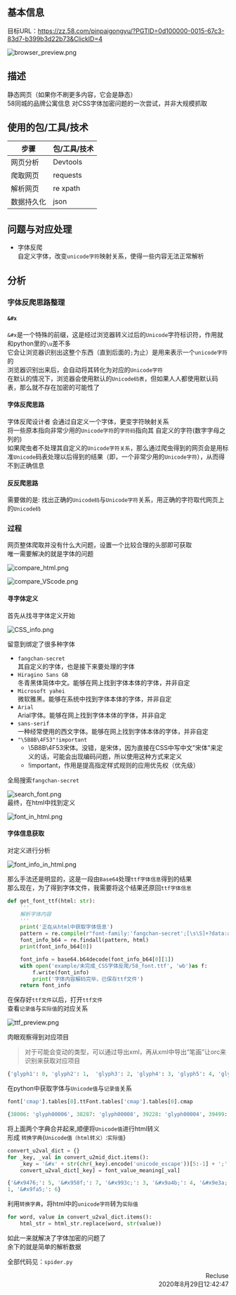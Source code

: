 ## 基本信息
目标URL：https://zz.58.com/pinpaigongyu/?PGTID=0d100000-0015-67c3-83d7-b399b3d22b73&ClickID=4  
<!-- ![](info_res/browser_preview.png) -->
![browser_preview.png](https://i.loli.net/2020/08/29/lC6i5rGyQ2oNJjM.png)  

## 描述  
静态网页（如果你不刷更多内容，它会是静态）  
58同城的品牌公寓信息
对CSS字体加密问题的一次尝试，并非大规模抓取  

## 使用的包/工具/技术
| 步骤       | 包/工具/技术 |
| ---------- | ------------ |
| 网页分析   | Devtools     |
| 爬取网页   | requests     |
| 解析网页   | re  xpath    |
| 数据持久化 | json         |

## 问题与对应处理  
* 字体反爬  
自定义字体，改变`unicode字符`映射关系，使得一些内容无法正常解析  

## 分析  
### 字体反爬思路整理
#### `&#x`  
`&#x`是一个特殊的前缀，这是经过浏览器转义过后的`Unicode`字符标识符，作用就和python里的`\u`差不多  
它会让浏览器识别出这整个东西（直到后面的`;`为止）是用来表示一个`unicode字符`的  
浏览器识别出来后，会自动将其转化为对应的`Unicode字符`  
在默认的情况下，浏览器会使用默认的`Unicode码表`，但如果人人都使用默认码表，那么就不存在加密的可能性了  

#### 字体反爬思路  
字体反爬设计者 会通过自定义一个字体，更变字符映射关系  
将一些原本指向非常少用的`Unicode字符`的`字符码`指向其 自定义的字符(数字字母之列的)  
如果爬虫者不处理其自定义的`Unicode字符关系`，那么通过爬虫得到的网页会是用标准`Unicode`码表处理以后得到的结果（即，一个非常少用的`Unicode字符`），从而得不到正确信息

#### 反反爬思路
需要做的是: 找出正确的`Unicode码`与`Unicode字符`关系，用正确的字符取代网页上的`Unicode码`  

### 过程  
网页整体爬取并没有什么大问题，设置一个比较合理的头部即可获取  
唯一需要解决的就是字体的问题  
<!-- ![](info_res/compare_html.png) -->
![compare_html.png](https://i.loli.net/2020/08/29/ON7lWmFHUJnyqpD.png)  
<!-- ![](info_res/compare_VScode.png)   -->
![compare_VScode.png](https://i.loli.net/2020/08/29/qJZ3HsrTRfWthy6.png)  


#### 寻字体定义  
首先从找寻字体定义开始  
<!-- ![](info_res/CSS_info.png)   -->
![CSS_info.png](https://i.loli.net/2020/08/29/G3AN5SgixRn1b7F.png)  

留意到绑定了很多种字体  
* `fangchan-secret`  
其自定义的字体，也是接下来要处理的字体  
* `Hiragino Sans GB`  
冬青黑体简体中文。能够在网上找到字体本体的字体，并非自定  
* `Microsoft yahei`  
微软雅黑。能够在系统中找到字体本体的字体，并非自定  
* `Arial`  
Arial字体。能够在网上找到字体本体的字体，并非自定  
* `sans-serif`  
一种经常使用的西文字体。能够在网上找到字体本体的字体，并非自定  
* `"\5B8B\4F53"!important`  
  * \5B8B\4F53宋体。没错，是宋体，因为直接在CSS中写中文"宋体"来定义的话，可能会出现编码问题，所以使用这种方式来定义  
  * !important，作用是提高指定样式规则的应用优先权（优先级）

全局搜索`fangchan-secret`
<!-- ![](info_res/search_font.png)   -->
![search_font.png](https://i.loli.net/2020/08/29/fWUZLy31duBYT68.png)  
最终，在html中找到定义  
<!-- ![](info_res/font_in_html.png)   -->
![font_in_html.png](https://i.loli.net/2020/08/29/g4FVMQxpfRovh6K.png)  



#### 字体信息获取  
对定义进行分析  
<!-- ![](info_res/font_info_in_html.png)   -->
![font_info_in_html.png](https://i.loli.net/2020/08/29/lJfcbZEC4MkWVtn.png)  

那么手法还是明显的，这是一段由`Base64`处理`ttf字体信息`得到的结果  
那么现在，为了得到字体文件，我需要将这个结果还原回`ttf字体信息`  

~~~python
def get_font_ttf(html: str):
    '''
    解析字体内容
    '''
    print('正在从html中获取字体信息')
    pattern = re.compile(r"font-family:'fangchan-secret';[\s\S]+?data:application/font-ttf;[\s\S]+?;(.*?),(.*?)'\)")
    font_info_b64 = re.findall(pattern, html)
    print(font_info_b64[0])

    font_info = base64.b64decode(font_info_b64[0][1])
    with open('example/未完成_CSS字体反爬/58_font.ttf', 'wb')as f:
        f.write(font_info)
        print('字体内容解码完毕，已保存ttf文件')
    return font_info
~~~

在保存好`ttf文件`以后，打开`ttf文件`  
查看`记录值`与`实际值`的对应关系  
<!-- ![](info_res/ttf_preview.png)   -->
![ttf_preview.png](https://i.loli.net/2020/08/29/VIiHXo3EmBTq78b.png)  

肉眼观察得到对应项目  
>对于可能会变动的类型，可以通过导出xml，再从xml中导出“笔画”让orc来识别来获取对应项目  

~~~python
{'glyph1': 0, 'glyph2': 1,  'glyph3': 2, 'glyph4': 3, 'glyph5': 4, 'glyph6': 5, 'glyph7': 6, 'glyph8': 7, 'glyph9': 8, 'glyph10': 9}
~~~

在python中获取字体与`Unicode值`与`记录值`关系  
~~~python
font['cmap'].tables[0].ttFont.tables['cmap'].tables[0].cmap

{38006: 'glyph00006', 38287: 'glyph00008', 39228: 'glyph00004', 39499: 'glyph00005', 40506: 'glyph00010', 40611: 'glyph00003', 40804: 'glyph00009', 40850: 'glyph00001', 40868: 'glyph00002', 40869: 'glyph00007'}
~~~

将上面两个字典合并起来,顺便将`Unicode值`进行html转义  
形成 `转换字典`{`Unicode值（html转义）`:`实际值`}  

~~~python
convert_u2val_dict = {}
for _key, _val in convert_u2mid_dict.items():
    _key = '&#x' + str(chr(_key).encode('unicode_escape'))[5:-1] + ';'
    convert_u2val_dict[_key] = font_value_meaning[_val]

{'&#x9476;': 5, '&#x958f;': 7, '&#x993c;': 3, '&#x9a4b;': 4, '&#x9e3a;': 9, '&#x9ea3;': 2, '&#x9f64;': 8, '&#x9f92;': 0, '&#x9fa4;': 
1, '&#x9fa5;': 6}
~~~


利用`转换字典`，将html中的`unicode字符`转为`实际值`  
~~~python
for word, value in convert_u2val_dict.items():
    html_str = html_str.replace(word, str(value))
~~~
如此一来就解决了字体加密的问题了  
余下的就是简单的解析数据  

全部代码见：`spider.py`

<p style="text-align:right">Recluse<br>2020年8月29日12:42:47</p>